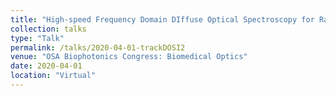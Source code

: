 ```yaml
---
title: "High-speed Frequency Domain DIffuse Optical Spectroscopy for Rapid Assessment of Breast Neoplasms"
collection: talks
type: "Talk"
permalink: /talks/2020-04-01-trackDOSI2
venue: "OSA Biophotonics Congress: Biomedical Optics"
date: 2020-04-01
location: "Virtual"
---
```

